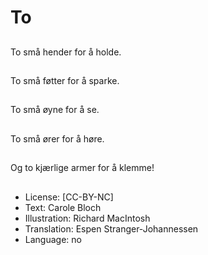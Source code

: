 # To

##


##
To små hender for å holde.

##


##
To små føtter for å sparke.

##


##
To små øyne for å se.

##


##
To små ører for å høre.

##


##
Og to kjærlige armer for å klemme!

##
* License: [CC-BY-NC]
* Text: Carole Bloch
* Illustration: Richard MacIntosh
* Translation: Espen Stranger-Johannessen
* Language: no
